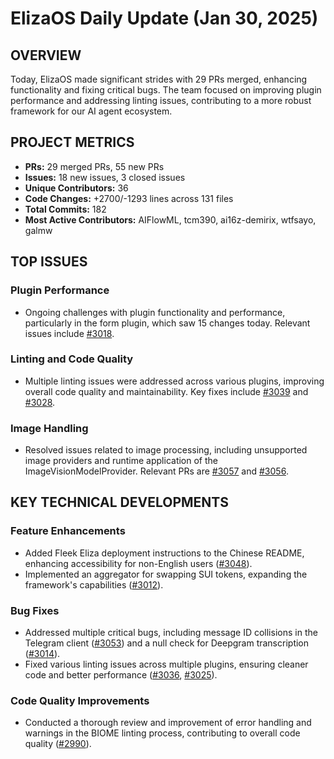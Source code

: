 # ElizaOS Daily Update (Jan 30, 2025)

## OVERVIEW 
Today, ElizaOS made significant strides with 29 PRs merged, enhancing functionality and fixing critical bugs. The team focused on improving plugin performance and addressing linting issues, contributing to a more robust framework for our AI agent ecosystem.

## PROJECT METRICS
- **PRs:** 29 merged PRs, 55 new PRs
- **Issues:** 18 new issues, 3 closed issues
- **Unique Contributors:** 36
- **Code Changes:** +2700/-1293 lines across 131 files
- **Total Commits:** 182
- **Most Active Contributors:** AIFlowML, tcm390, ai16z-demirix, wtfsayo, galmw

## TOP ISSUES
### Plugin Performance
- Ongoing challenges with plugin functionality and performance, particularly in the form plugin, which saw 15 changes today. Relevant issues include [#3018](https://github.com/elizaos/eliza/issues/3018).

### Linting and Code Quality
- Multiple linting issues were addressed across various plugins, improving overall code quality and maintainability. Key fixes include [#3039](https://github.com/elizaos/eliza/pull/3039) and [#3028](https://github.com/elizaos/eliza/pull/3028).

### Image Handling
- Resolved issues related to image processing, including unsupported image providers and runtime application of the ImageVisionModelProvider. Relevant PRs are [#3057](https://github.com/elizaos/eliza/pull/3057) and [#3056](https://github.com/elizaos/eliza/pull/3056).

## KEY TECHNICAL DEVELOPMENTS
### Feature Enhancements
- Added Fleek Eliza deployment instructions to the Chinese README, enhancing accessibility for non-English users ([#3048](https://github.com/elizaos/eliza/pull/3048)).
- Implemented an aggregator for swapping SUI tokens, expanding the framework's capabilities ([#3012](https://github.com/elizaos/eliza/pull/3012)).

### Bug Fixes
- Addressed multiple critical bugs, including message ID collisions in the Telegram client ([#3053](https://github.com/elizaos/eliza/pull/3053)) and a null check for Deepgram transcription ([#3014](https://github.com/elizaos/eliza/pull/3014)).
- Fixed various linting issues across multiple plugins, ensuring cleaner code and better performance ([#3036](https://github.com/elizaos/eliza/pull/3036), [#3025](https://github.com/elizaos/eliza/pull/3025)).

### Code Quality Improvements
- Conducted a thorough review and improvement of error handling and warnings in the BIOME linting process, contributing to overall code quality ([#2990](https://github.com/elizaos/eliza/pull/2990)).
